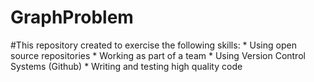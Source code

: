 # GraphProblem
#This repository created to exercise the following skills:
    * Using open source repositories
    * Working as part of a team
    * Using Version Control Systems (Github)
    * Writing and testing high quality code
